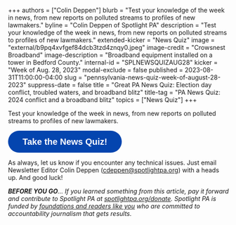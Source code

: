 +++
authors = ["Colin Deppen"]
blurb = "Test your knowledge of the week in news, from new reports on polluted streams to profiles of new lawmakers."
byline = "Colin Deppen of Spotlight PA"
description = "Test your knowledge of the week in news, from new reports on polluted streams to profiles of new lawmakers."
extended-kicker = "News Quiz"
image = "external/b9pq4xvfgef84dcb3tzd4znqy0.jpeg"
image-credit = "Crowsnest Broadband"
image-description = "Broadband equipment installed on a tower in Bedford County."
internal-id = "SPLNEWSQUIZAUG28"
kicker = "Week of Aug. 28, 2023"
modal-exclude = false
published = 2023-08-31T11:00:00-04:00
slug = "pennsylvania-news-quiz-week-of-august-28-2023"
suppress-date = false
title = "Great PA News Quiz: Election day conflict, troubled waters, and broadband blitz"
title-tag = "PA News Quiz: 2024 conflict and a broadband blitz"
topics = ["News Quiz"]
+++

Test your knowledge of the week in news, from new reports on polluted streams to profiles of new lawmakers.

<button data-tf-popup="JAqA1XE6" data-tf-opacity="100" data-tf-size="100" data-tf-iframe-props="title=SPL News Quiz Week 31 - Aug. 24" data-tf-transitive-search-params data-tf-medium="snippet" style="all:unset;font-family:Helvetica,Arial,sans-serif;display:inline-block;max-width:100%;white-space:nowrap;overflow:hidden;text-overflow:ellipsis;background-color:#0445AF;color:#fff;font-size:20px;border-radius:25px;padding:0 33px;font-weight:bold;height:50px;cursor:pointer;line-height:50px;text-align:center;margin:0;text-decoration:none;">Take the News Quiz!</button><script src="//embed.typeform.com/next/embed.js"></script>

As always, let us know if you encounter any technical issues. Just email Newsletter Editor Colin Deppen (cdeppen@spotlightpa.org) with a heads up. And good luck!

<strong><em>BEFORE YOU GO</em></strong><em>… If you learned something from this article, pay it forward and contribute to Spotlight PA at </em><a href="https://www.spotlightpa.org/donate"><em>spotlightpa.org/donate</em></a><em>. Spotlight PA is funded by </em><a href="https://www.spotlightpa.org/support"><em>foundations and readers like you</em></a><em> who are committed to accountability journalism that gets results.</em>

